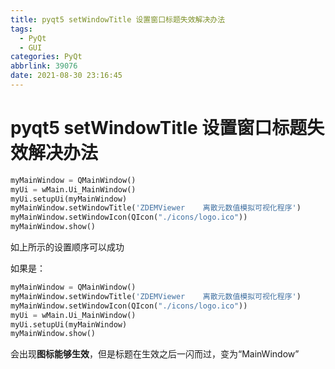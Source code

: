 ```yaml
---
title: pyqt5 setWindowTitle 设置窗口标题失效解决办法
tags:
  - PyQt
  - GUI
categories: PyQt
abbrlink: 39076
date: 2021-08-30 23:16:45
---
```


# pyqt5 setWindowTitle 设置窗口标题失效解决办法

```python
myMainWindow = QMainWindow()
myUi = wMain.Ui_MainWindow()
myUi.setupUi(myMainWindow)
myMainWindow.setWindowTitle('ZDEMViewer    离散元数值模拟可视化程序')
myMainWindow.setWindowIcon(QIcon("./icons/logo.ico"))
myMainWindow.show()
```

如上所示的设置顺序可以成功

如果是：

```python
myMainWindow = QMainWindow()
myMainWindow.setWindowTitle('ZDEMViewer    离散元数值模拟可视化程序')
myMainWindow.setWindowIcon(QIcon("./icons/logo.ico"))
myUi = wMain.Ui_MainWindow()
myUi.setupUi(myMainWindow)
myMainWindow.show()
```

会出现**图标能够生效**，但是标题在生效之后一闪而过，变为“MainWindow”
